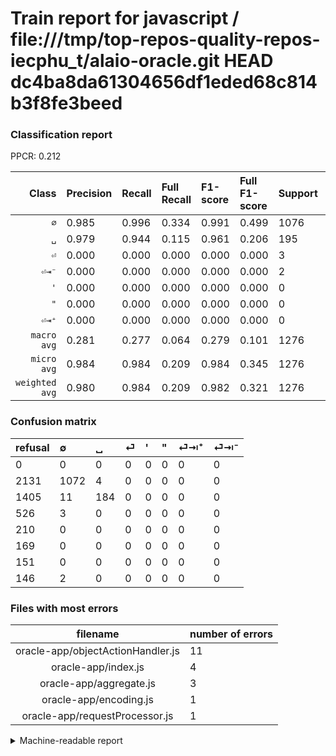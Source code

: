 # Train report for javascript / file:///tmp/top-repos-quality-repos-iecphu_t/alaio-oracle.git HEAD dc4ba8da61304656df1eded68c814b3f8fe3beed

### Classification report

PPCR: 0.212

| Class | Precision | Recall | Full Recall | F1-score | Full F1-score | Support | Full Support | PPCR |
|------:|:----------|:-------|:------------|:---------|:---------|:--------|:-------------|:-----|
| `∅` | 0.985| 0.996| 0.334| 0.991| 0.499| 1076| 3207| 0.336 |
| `␣` | 0.979| 0.944| 0.115| 0.961| 0.206| 195| 1600| 0.122 |
| `⏎` | 0.000| 0.000| 0.000| 0.000| 0.000| 3| 529| 0.006 |
| `⏎⇥⁻` | 0.000| 0.000| 0.000| 0.000| 0.000| 2| 148| 0.014 |
| `'` | 0.000| 0.000| 0.000| 0.000| 0.000| 0| 210| 0.000 |
| `"` | 0.000| 0.000| 0.000| 0.000| 0.000| 0| 169| 0.000 |
| `⏎⇥⁺` | 0.000| 0.000| 0.000| 0.000| 0.000| 0| 151| 0.000 |
| `macro avg` | 0.281| 0.277| 0.064| 0.279| 0.101| 1276| 6014| 0.212 |
| `micro avg` | 0.984| 0.984| 0.209| 0.984| 0.345| 1276| 6014| 0.212 |
| `weighted avg` | 0.980| 0.984| 0.209| 0.982| 0.321| 1276| 6014| 0.212 |

### Confusion matrix

|refusal|  ∅| ␣| ⏎| '| "| ⏎⇥⁺| ⏎⇥⁻| 
|:---|:---|:---|:---|:---|:---|:---|:---|
|0 |0 |0 |0 |0 |0 |0 |0 |
|2131 |1072 |4 |0 |0 |0 |0 |0 |
|1405 |11 |184 |0 |0 |0 |0 |0 |
|526 |3 |0 |0 |0 |0 |0 |0 |
|210 |0 |0 |0 |0 |0 |0 |0 |
|169 |0 |0 |0 |0 |0 |0 |0 |
|151 |0 |0 |0 |0 |0 |0 |0 |
|146 |2 |0 |0 |0 |0 |0 |0 |

### Files with most errors

| filename | number of errors|
|:----:|:-----|
| oracle-app/objectActionHandler.js | 11 |
| oracle-app/index.js | 4 |
| oracle-app/aggregate.js | 3 |
| oracle-app/encoding.js | 1 |
| oracle-app/requestProcessor.js | 1 |

<details>
    <summary>Machine-readable report</summary>
```json
{
  "cl_report": {"\"": {"f1-score": 0.0, "precision": 0.0, "recall": 0.0, "support": 0}, "\u0027": {"f1-score": 0.0, "precision": 0.0, "recall": 0.0, "support": 0}, "macro avg": {"f1-score": 0.27879905213727596, "precision": 0.2805739317003397, "recall": 0.27712461021011203, "support": 1276}, "micro avg": {"f1-score": 0.9843260188087775, "precision": 0.9843260188087775, "recall": 0.9843260188087775, "support": 1276}, "weighted avg": {"f1-score": 0.9823028034067781, "precision": 0.9804291022084818, "recall": 0.9843260188087775, "support": 1276}, "\u2205": {"f1-score": 0.9907578558225507, "precision": 0.9852941176470589, "recall": 0.9962825278810409, "support": 1076}, "\u23ce": {"f1-score": 0.0, "precision": 0.0, "recall": 0.0, "support": 3}, "\u23ce\u21e5\u207a": {"f1-score": 0.0, "precision": 0.0, "recall": 0.0, "support": 0}, "\u23ce\u21e5\u207b": {"f1-score": 0.0, "precision": 0.0, "recall": 0.0, "support": 2}, "\u2423": {"f1-score": 0.9608355091383811, "precision": 0.9787234042553191, "recall": 0.9435897435897436, "support": 195}},
  "cl_report_full": {"\"": {"f1-score": 0.0, "precision": 0.0, "recall": 0.0, "support": 169}, "\u0027": {"f1-score": 0.0, "precision": 0.0, "recall": 0.0, "support": 210}, "macro avg": {"f1-score": 0.10071452196601623, "precision": 0.2805739317003397, "recall": 0.06418125528976791, "support": 6014}, "micro avg": {"f1-score": 0.34458161865569276, "precision": 0.9843260188087775, "recall": 0.20884602593947457, "support": 6014}, "weighted avg": {"f1-score": 0.32094996675019616, "precision": 0.7857990824912918, "recall": 0.20884602593947457, "support": 6014}, "\u2205": {"f1-score": 0.49918509895227015, "precision": 0.9852941176470589, "recall": 0.3342687870283754, "support": 3207}, "\u23ce": {"f1-score": 0.0, "precision": 0.0, "recall": 0.0, "support": 529}, "\u23ce\u21e5\u207a": {"f1-score": 0.0, "precision": 0.0, "recall": 0.0, "support": 151}, "\u23ce\u21e5\u207b": {"f1-score": 0.0, "precision": 0.0, "recall": 0.0, "support": 148}, "\u2423": {"f1-score": 0.20581655480984337, "precision": 0.9787234042553191, "recall": 0.115, "support": 1600}},
  "ppcr": 0.21217159960093115
}
```
</details>
